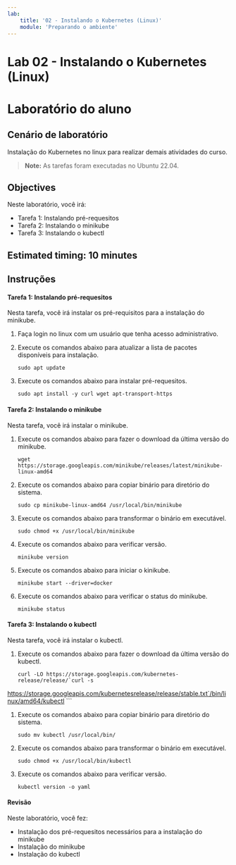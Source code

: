 ```yaml
---
lab:
    title: '02 - Instalando o Kubernetes (Linux)'
    module: 'Preparando o ambiente'
---
```


# Lab 02 - Instalando o Kubernetes (Linux)

# Laboratório do aluno

## Cenário de laboratório

Instalação do Kubernetes no linux para realizar demais atividades do curso.

>**Note:** As tarefas foram executadas no Ubuntu 22.04.

## Objectives

Neste laboratório, você irá:

+ Tarefa 1: Instalando pré-requesitos
+ Tarefa 2: Instalando o minikube
+ Tarefa 3: Instalando o kubectl

## Estimated timing: 10 minutes

## Instruções

#### Tarefa 1: Instalando pré-requesitos

Nesta tarefa, você irá instalar os pré-requisitos para a instalação do minikube.

1. Faça login no linux com um usuário que tenha acesso administrativo.

1. Execute os comandos abaixo para atualizar a lista de pacotes disponíveis para instalação.

    ```shell
    sudo apt update
    ```

1. Execute os comandos abaixo para instalar pré-requesitos.

    ```shell
    sudo apt install -y curl wget apt-transport-https
    ```

#### Tarefa 2: Instalando o minikube

Nesta tarefa, você irá instalar o minikube.

1. Execute os comandos abaixo para fazer o download da última versão do minikube.

    ```shell
    wget https://storage.googleapis.com/minikube/releases/latest/minikube-linux-amd64
    ```

1. Execute os comandos abaixo para copiar binário para diretório do sistema.

    ```shell
    sudo cp minikube-linux-amd64 /usr/local/bin/minikube
    ```

1. Execute os comandos abaixo para transformar o binário em executável.

    ```shell
    sudo chmod +x /usr/local/bin/minikube
    ```

1. Execute os comandos abaixo para verificar versão.

    ```shell
    minikube version
    ```

1. Execute os comandos abaixo para iniciar o kinikube.

    ```shell
    minikube start --driver=docker
    ```

1. Execute os comandos abaixo para verificar o status do minikube.

    ```shell
    minikube status
    ```
#### Tarefa 3: Instalando o kubectl

Nesta tarefa, você irá instalar o kubectl.

1. Execute os comandos abaixo para fazer o download da última versão do kubectl.

    ```shell
    curl -LO https://storage.googleapis.com/kubernetes-release/release/`curl -s
https://storage.googleapis.com/kubernetesrelease/release/stable.txt`/bin/linux/amd64/kubectl
    ```

1. Execute os comandos abaixo para copiar binário para diretório do sistema.

    ```shell
    sudo mv kubectl /usr/local/bin/
    ```

1. Execute os comandos abaixo para transformar o binário em executável.

    ```shell
    sudo chmod +x /usr/local/bin/kubectl
    ```

1. Execute os comandos abaixo para verificar versão.

    ```shell
    kubectl version -o yaml
    ```

#### Revisão

Neste laboratório, você fez:

- Instalação dos pré-requesitos necessários para a instalação do minikube
- Instalação do minikube
- Instalação do kubectl